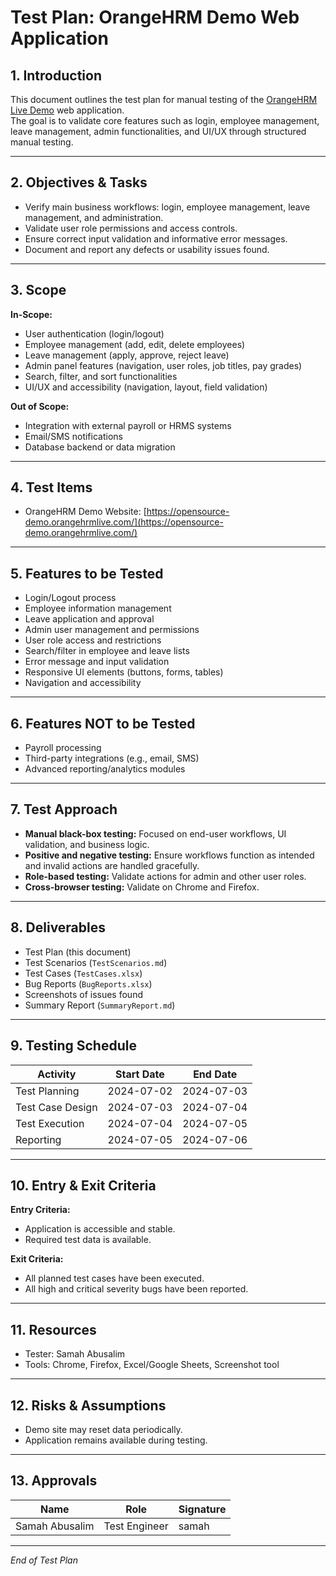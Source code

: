 # Test Plan: OrangeHRM Demo Web Application

## 1. Introduction

This document outlines the test plan for manual testing of the [OrangeHRM Live Demo](https://opensource-demo.orangehrmlive.com/) web application.  
The goal is to validate core features such as login, employee management, leave management, admin functionalities, and UI/UX through structured manual testing.

---

## 2. Objectives & Tasks

- Verify main business workflows: login, employee management, leave management, and administration.
- Validate user role permissions and access controls.
- Ensure correct input validation and informative error messages.
- Document and report any defects or usability issues found.

---

## 3. Scope

**In-Scope:**
- User authentication (login/logout)
- Employee management (add, edit, delete employees)
- Leave management (apply, approve, reject leave)
- Admin panel features (navigation, user roles, job titles, pay grades)
- Search, filter, and sort functionalities
- UI/UX and accessibility (navigation, layout, field validation)

**Out of Scope:**
- Integration with external payroll or HRMS systems
- Email/SMS notifications
- Database backend or data migration

---

## 4. Test Items

- OrangeHRM Demo Website: [https://opensource-demo.orangehrmlive.com/](https://opensource-demo.orangehrmlive.com/)

---

## 5. Features to be Tested

- Login/Logout process
- Employee information management
- Leave application and approval
- Admin user management and permissions
- User role access and restrictions
- Search/filter in employee and leave lists
- Error message and input validation
- Responsive UI elements (buttons, forms, tables)
- Navigation and accessibility

---

## 6. Features NOT to be Tested

- Payroll processing
- Third-party integrations (e.g., email, SMS)
- Advanced reporting/analytics modules

---

## 7. Test Approach

- **Manual black-box testing:** Focused on end-user workflows, UI validation, and business logic.
- **Positive and negative testing:** Ensure workflows function as intended and invalid actions are handled gracefully.
- **Role-based testing:** Validate actions for admin and other user roles.
- **Cross-browser testing:** Validate on Chrome and Firefox.

---

## 8. Deliverables

- Test Plan (this document)
- Test Scenarios (`TestScenarios.md`)
- Test Cases (`TestCases.xlsx`)
- Bug Reports (`BugReports.xlsx`)
- Screenshots of issues found
- Summary Report (`SummaryReport.md`)

---

## 9. Testing Schedule

| Activity           | Start Date  | End Date    |
|--------------------|-------------|-------------|
| Test Planning      | 2024-07-02  | 2024-07-03  |
| Test Case Design   | 2024-07-03  | 2024-07-04  |
| Test Execution     | 2024-07-04  | 2024-07-05  |
| Reporting          | 2024-07-05  | 2024-07-06  |

---

## 10. Entry & Exit Criteria

**Entry Criteria:**
- Application is accessible and stable.
- Required test data is available.

**Exit Criteria:**
- All planned test cases have been executed.
- All high and critical severity bugs have been reported.

---

## 11. Resources

- Tester: Samah Abusalim
- Tools: Chrome, Firefox, Excel/Google Sheets, Screenshot tool

---

## 12. Risks & Assumptions

- Demo site may reset data periodically.
- Application remains available during testing.

---

## 13. Approvals

| Name        | Role              | Signature    |
|-------------|-------------------|--------------|
| Samah Abusalim | Test Engineer     | samah     |

---

*End of Test Plan*
